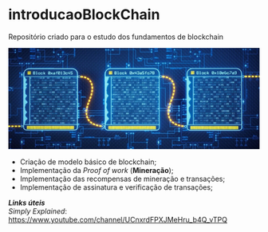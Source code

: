 # introducaoBlockChain
Repositório criado para o estudo dos fundamentos de blockchain

![Modelo de blockchain](https://github.com/vlcp197/introducaoBlockChain/blob/main/blockchain.jpg "Blockchain")  



- Criação de modelo básico de blockchain;  
- Implementação da *Proof of work* (**Mineração**);  
- Implementação das recompensas de mineração e transações;  
- Implementação de assinatura e verificação de transações;
 
 
 
***Links úteis***  
*Simply Explained*:  
https://www.youtube.com/channel/UCnxrdFPXJMeHru_b4Q_vTPQ
